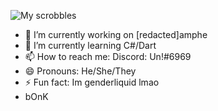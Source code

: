 ![My scrobbles](https://lastfm-recently-played.vercel.app/api?user=unsimp&count=1)
- 🔭 I’m currently working on [redacted]amphe
- 🌱 I’m currently learning C#/Dart
- 📫 How to reach me: Discord: Un!#6969
- 😄 Pronouns: He/She/They
- ⚡ Fun fact: Im genderliquid lmao
- bOnK



 

